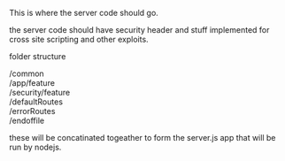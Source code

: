 This is where the server code should go.

the server code should have security header and stuff implemented for cross site scripting and other exploits.

folder structure

/common  
/app/feature  
/security/feature  
/defaultRoutes  
/errorRoutes  
/endoffile

these will be concatinated togeather to form the server.js app that will be run by nodejs.

